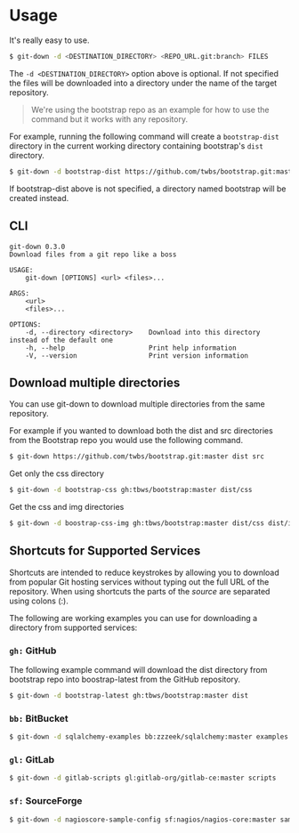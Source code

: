 Usage
=====

It's really easy to use.

```sh
$ git-down -d <DESTINATION_DIRECTORY> <REPO_URL.git:branch> FILES
```

The `-d <DESTINATION_DIRECTORY>` option above is optional. If not specified the files
will be downloaded into a directory under the name of the target repository.

> We're using the bootstrap repo as an example for how to use the command but it works with 
any repository.

For example, running the following command will create a `bootstrap-dist` directory in the current 
working directory containing bootstrap's `dist` directory.

```sh
$ git-down -d bootstrap-dist https://github.com/twbs/bootstrap.git:master dist
```

If bootstrap-dist above is not specified, a directory named bootstrap will be created
instead.

## CLI

```
git-down 0.3.0
Download files from a git repo like a boss

USAGE:
    git-down [OPTIONS] <url> <files>...

ARGS:
    <url>
    <files>...

OPTIONS:
    -d, --directory <directory>    Download into this directory instead of the default one
    -h, --help                     Print help information
    -V, --version                  Print version information
```




## Download multiple directories

You can use git-down to download multiple directories from the same repository.

For example if you wanted to download both the dist and src directories from the Bootstrap repo you would 
use the following command.

```sh
$ git-down https://github.com/twbs/bootstrap.git:master dist src 
```

Get only the css directory 

```sh
$ git-down -d bootstrap-css gh:tbws/bootstrap:master dist/css
```

Get the css and img directories

```sh
$ git-down -d boostrap-css-img gh:tbws/bootstrap:master dist/css dist/img
```

## Shortcuts for Supported Services

Shortcuts are intended to reduce keystrokes by allowing you to download from popular Git hosting
services without typing out the full URL of the repository. When using shortcuts the parts of the _source_ are separated using colons (:).

The following are working examples you can use for downloading a directory from 
supported services:

### `gh:` GitHub

The following example command will download the dist directory from bootstrap repo
into boostrap-latest from the GitHub repository.

```sh
$ git-down -d bootstrap-latest gh:tbws/bootstrap:master dist
```

### `bb:` BitBucket

```sh
$ git-down -d sqlalchemy-examples bb:zzzeek/sqlalchemy:master examples 
```

### `gl:` GitLab

```sh
$ git-down -d gitlab-scripts gl:gitlab-org/gitlab-ce:master scripts 
```

### `sf:` SourceForge

```sh
$ git-down -d nagioscore-sample-config sf:nagios/nagios-core:master sample-config 
```
